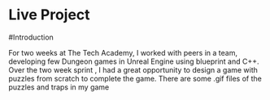 # Live Project
#Introduction

For two weeks at The Tech Academy, I worked with peers in a team, developing few Dungeon games in Unreal Engine using blueprint and C++. Over the two week sprint , I had a great opportunity to design a game with puzzles from scratch to complete the game. 
There are some .gif files of the puzzles and traps in my game
